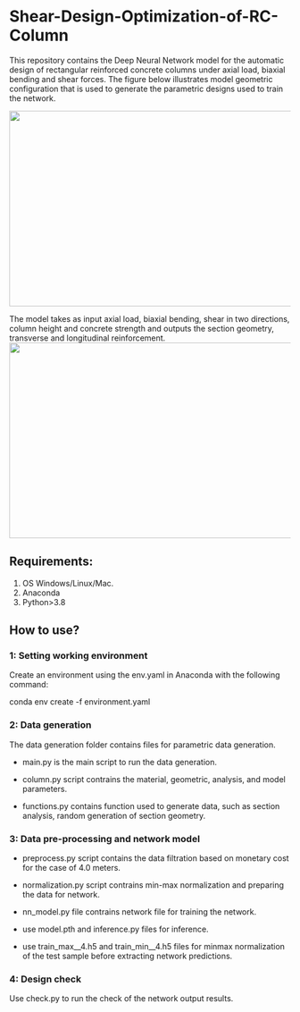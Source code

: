 # Shear-Design-Optimization-of-RC-Column
This repository contains the Deep Neural Network model for the automatic design of rectangular reinforced concrete columns under axial load, biaxial bending and shear forces. The figure below illustrates model geometric configuration that is used to generate the parametric designs used to train the network.

<img  align="center" src="https://user-images.githubusercontent.com/57977216/184859700-c8bc5f4a-b340-43be-a064-6376c200ebbc.png" width="700" height="350">

The model takes as input axial load, biaxial bending, shear in two directions, column height and concrete strength and outputs the section geometry, transverse and longitudinal reinforcement.
<img  align="center" src="https://user-images.githubusercontent.com/57977216/184858249-64a279a7-45ca-47ee-bf5c-d07878a70b6a.png" width="700" height="350">



## Requirements:
1. OS Windows/Linux/Mac.
2. Anaconda
3. Python>3.8


## How to use?

### 1: Setting working environment
Create an environment using the env.yaml in Anaconda with the following command:

conda env create -f environment.yaml

### 2: Data generation
The data generation folder contains files for parametric data generation.

- main.py is the main script to run the data generation. 

- column.py script contrains the material, geometric, analysis, and model parameters.

- functions.py contains function used to generate data, such as section analysis, random generation of section geometry.


### 3: Data pre-processing and network model
- preprocess.py script contains the data filtration based on monetary cost for the case of 4.0 meters.

- normalization.py script contrains min-max normalization and preparing the data for network.

- nn_model.py file contrains network file for training the network. 

- use model.pth  and inference.py files for inference.

- use train_max__4.h5 and train_min__4.h5 files for minmax normalization of the test sample before extracting network predictions.

### 4: Design check
Use check.py to run the check of the network output results.

